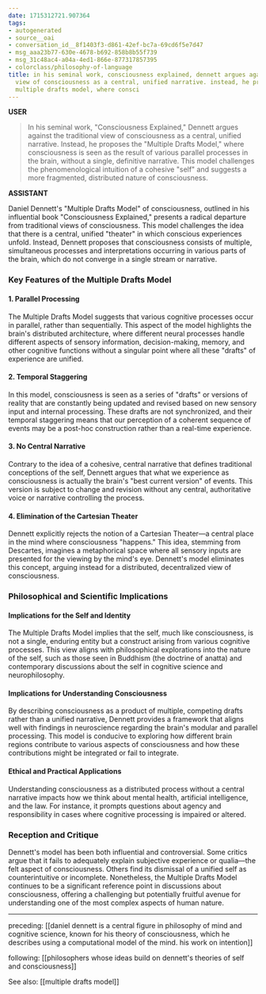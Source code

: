 ```yaml
---
date: 1715312721.907364
tags:
- autogenerated
- source__oai
- conversation_id__8f1403f3-d861-42ef-bc7a-69cd6f5e7d47
- msg_aaa23b77-630e-4678-b692-858b8b55f739
- msg_31c48ac4-a04a-4ed1-866e-877317857395
- colorclass/philosophy-of-language
title: in his seminal work, consciousness explained, dennett argues against the traditional
  view of consciousness as a central, unified narrative. instead, he proposes the
  multiple drafts model, where consci
---
```


**USER**

>In his seminal work, "Consciousness Explained," Dennett argues against the traditional view of consciousness as a central, unified narrative. Instead, he proposes the "Multiple Drafts Model," where consciousness is seen as the result of various parallel processes in the brain, without a single, definitive narrative. This model challenges the phenomenological intuition of a cohesive "self" and suggests a more fragmented, distributed nature of consciousness.


**ASSISTANT**

Daniel Dennett's "Multiple Drafts Model" of consciousness, outlined in his influential book "Consciousness Explained," presents a radical departure from traditional views of consciousness. This model challenges the idea that there is a central, unified "theater" in which conscious experiences unfold. Instead, Dennett proposes that consciousness consists of multiple, simultaneous processes and interpretations occurring in various parts of the brain, which do not converge in a single stream or narrative.

### Key Features of the Multiple Drafts Model

#### 1. **Parallel Processing**
The Multiple Drafts Model suggests that various cognitive processes occur in parallel, rather than sequentially. This aspect of the model highlights the brain's distributed architecture, where different neural processes handle different aspects of sensory information, decision-making, memory, and other cognitive functions without a singular point where all these "drafts" of experience are unified.

#### 2. **Temporal Staggering**
In this model, consciousness is seen as a series of "drafts" or versions of reality that are constantly being updated and revised based on new sensory input and internal processing. These drafts are not synchronized, and their temporal staggering means that our perception of a coherent sequence of events may be a post-hoc construction rather than a real-time experience.

#### 3. **No Central Narrative**
Contrary to the idea of a cohesive, central narrative that defines traditional conceptions of the self, Dennett argues that what we experience as consciousness is actually the brain's "best current version" of events. This version is subject to change and revision without any central, authoritative voice or narrative controlling the process.

#### 4. **Elimination of the Cartesian Theater**
Dennett explicitly rejects the notion of a Cartesian Theater—a central place in the mind where consciousness "happens." This idea, stemming from Descartes, imagines a metaphorical space where all sensory inputs are presented for the viewing by the mind's eye. Dennett's model eliminates this concept, arguing instead for a distributed, decentralized view of consciousness.

### Philosophical and Scientific Implications

#### **Implications for the Self and Identity**
The Multiple Drafts Model implies that the self, much like consciousness, is not a single, enduring entity but a construct arising from various cognitive processes. This view aligns with philosophical explorations into the nature of the self, such as those seen in Buddhism (the doctrine of anatta) and contemporary discussions about the self in cognitive science and neurophilosophy.

#### **Implications for Understanding Consciousness**
By describing consciousness as a product of multiple, competing drafts rather than a unified narrative, Dennett provides a framework that aligns well with findings in neuroscience regarding the brain's modular and parallel processing. This model is conducive to exploring how different brain regions contribute to various aspects of consciousness and how these contributions might be integrated or fail to integrate.

#### **Ethical and Practical Applications**
Understanding consciousness as a distributed process without a central narrative impacts how we think about mental health, artificial intelligence, and the law. For instance, it prompts questions about agency and responsibility in cases where cognitive processing is impaired or altered.

### Reception and Critique

Dennett's model has been both influential and controversial. Some critics argue that it fails to adequately explain subjective experience or qualia—the felt aspect of consciousness. Others find its dismissal of a unified self as counterintuitive or incomplete. Nonetheless, the Multiple Drafts Model continues to be a significant reference point in discussions about consciousness, offering a challenging but potentially fruitful avenue for understanding one of the most complex aspects of human nature.


---

preceding: [[daniel dennett is a central figure in philosophy of mind and cognitive science, known for his theory of consciousness, which he describes using a computational model of the mind. his work on intention]]  


following: [[philosophers whose ideas build on dennett's theories of self and consciousness]]

See also: [[multiple drafts model]]